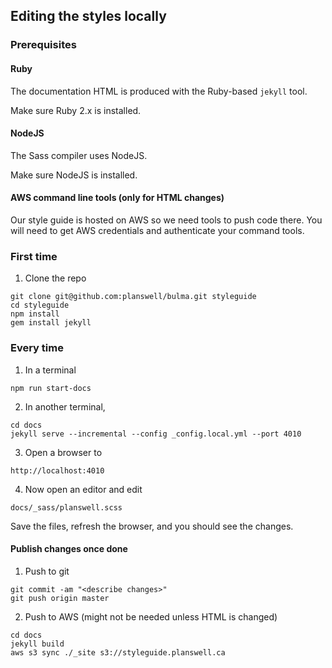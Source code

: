 ## Editing the styles locally

### Prerequisites

#### Ruby

The documentation HTML is produced with the Ruby-based `jekyll` tool.

Make sure Ruby 2.x is installed.

#### NodeJS

The Sass compiler uses NodeJS.

Make sure NodeJS is installed.

#### AWS command line tools (only for HTML changes)

Our style guide is hosted on AWS so we need tools to push code there.
You will need to get AWS credentials and authenticate your command tools.

### First time

1. Clone the repo

```
git clone git@github.com:planswell/bulma.git styleguide
cd styleguide
npm install
gem install jekyll
```

### Every time


1. In a terminal

```
npm run start-docs
```

2. In another terminal,

```
cd docs
jekyll serve --incremental --config _config.local.yml --port 4010
```

3. Open a browser to

```
http://localhost:4010
```

4. Now open an editor and edit

```
docs/_sass/planswell.scss
```

Save the files, refresh the browser, and you should see the changes.


#### Publish changes once done

1. Push to git

```
git commit -am "<describe changes>"
git push origin master
```

2. Push to AWS (might not be needed unless HTML is changed)

```
cd docs
jekyll build
aws s3 sync ./_site s3://styleguide.planswell.ca
```

